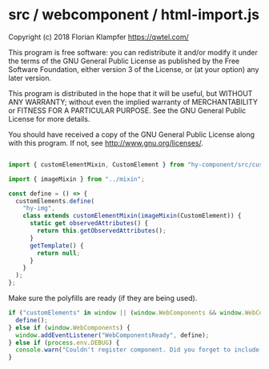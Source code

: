 # src / webcomponent / html-import.js
Copyright (c) 2018 Florian Klampfer <https://qwtel.com/>

This program is free software: you can redistribute it and/or modify
it under the terms of the GNU General Public License as published by
the Free Software Foundation, either version 3 of the License, or
(at your option) any later version.

This program is distributed in the hope that it will be useful,
but WITHOUT ANY WARRANTY; without even the implied warranty of
MERCHANTABILITY or FITNESS FOR A PARTICULAR PURPOSE.  See the
GNU General Public License for more details.

You should have received a copy of the GNU General Public License
along with this program.  If not, see <http://www.gnu.org/licenses/>.


```js

import { customElementMixin, CustomElement } from "hy-component/src/custom-element";

import { imageMixin } from "../mixin";

const define = () => {
  customElements.define(
    "hy-img",
    class extends customElementMixin(imageMixin(CustomElement)) {
      static get observedAttributes() {
        return this.getObservedAttributes();
      }
      getTemplate() {
        return null;
      }
    }
  );
};
```

Make sure the polyfills are ready (if they are being used).


```js
if ("customElements" in window || (window.WebComponents && window.WebComponents.ready)) {
  define();
} else if (window.WebComponents) {
  window.addEventListener("WebComponentsReady", define);
} else if (process.env.DEBUG) {
  console.warn("Couldn't register component. Did you forget to include a WebComponents polyfill?");
}
```


